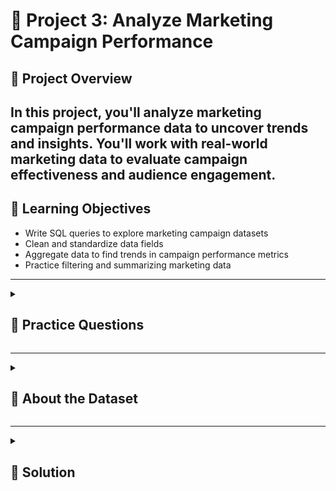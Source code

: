 
# 🧮 Project 3: Analyze Marketing Campaign Performance

## 📘 Project Overview
In this project, you'll analyze marketing campaign performance data to uncover trends and insights. You'll work with real-world marketing data to evaluate campaign effectiveness and audience engagement.
---

## 🎯 Learning Objectives
- Write SQL queries to explore marketing campaign datasets
- Clean and standardize data fields
- Aggregate data to find trends in campaign performance metrics
- Practice filtering and summarizing marketing data
  
--- 

<details>
<summary><h2>🧩 Practice Questions</h2></summary>
Here are some beginner-friendly questions to get you started:

1. How many customer records are in the dataset?
2. How many customers accepted each of the five marketing campaigns?
3. What is the overall acceptance rate across all marketing campaigns?
4. How many customers belong to each education level?
5. What is the average income of customers who accepted the most recent campaign?
6. Which purchase channel had the highest number of purchases?
7. How many customers visited the website more than five times in the last month?
8. What is the average number of days since the last purchase across all customers?
9. How many customers made at least one purchase using a discount?

</details>

---

<details>
<summary><h2>🧾 About the Dataset</h2></summary>

A response model can provide a significant boost to the efficiency of a marketing campaign by increasing responses or reducing expenses. The objective is to predict who will respond to an offer for a product or service.

## 📊 Column Description

| **Column Name**     | **Description**                                      |
|----------------------|------------------------------------------------------|
| `Category`           | Type of product. *(String)*                         |
| `Size`               | Size of the product. *(String)*                     |
| `Date`               | Date of the sale. *(Date)*                          |
| `Status`             | Status of the sale. *(String)*                      |
| `Fulfilment`         | Method of fulfilment. *(String)*                    |
| `Style`              | Style of the product. *(String)*                    |
| `SKU`                | Stock Keeping Unit. *(String)*                      |
| `ASIN`               | Amazon Standard Identification Number. *(String)*   |
| `Courier Status`     | Status of the courier. *(String)*                   |
| `Qty`                | Quantity of the product. *(Integer)*                |
| `Amount`             | Amount of the sale. *(Float)*                       |
| `B2B`                | Business-to-business sale. *(Boolean)*              |
| `Currency`           | The currency used for the sale. *(String)*          |

You can download the dataset from Kaggle here:  
[Marketing Campaign](https://www.kaggle.com/datasets/rodsaldanha/arketing-campaign)   

</details>


---

<details>
<summary><h2>🧠 Solution</h2></summary>

1️⃣ How many total rows (sales records) are in the dataset?

<details>
  <summary>Click to expand answer!</summary>

  ##### Answer
  ```sql
SELECT 
    COUNT(*) AS Total_sales_record
FROM
    sales;
  ```
</details>

**Results:**
 | **total_sales_record**|
|----------------------|
| 128975               |

2️⃣ What is the total revenue generated across all sales?

<details>
  <summary>Click to expand answer!</summary>

  ##### Answer
  ```sql
SELECT 
    SUM(amount) AS Total_revenue
FROM
    sales;
  ```
</details>

**Results:**
 | **total_revenue** 	|
|-------------------	|
| 78592678.30       	|

3️⃣ Which product category had the highest total quantity sold?

 <details>
  <summary>Click to expand answer!</summary>

  ##### Answer
  ```sql
SELECT 
    category AS product_category,
    SUM(qty) AS Total_quantity_sold
FROM
    sales
GROUP BY category
ORDER BY Total_quantity_sold DESC
LIMIT 5;
  ```
</details>

**Results:**
| **product_category** 	| **total_quantity_sold** 	|
|----------------------	|-------------------------	|
| Set                  	| 45289                   	|
| kurta                	| 45045                   	|
| Western Dress        	| 13943                   	|
| Top                  	| 9903                    	|
| Ethnic Dress         	| 1053                    	|

4️⃣ What is the average sales amount per transaction?

<details>
  <summary>Click to expand answer!</summary>

  ##### Answer
  ```sql
SELECT 
    order_id, 
	AVG(amount) AS Average_sales
FROM
    sales
GROUP BY order_id
LIMIT 5;
  ```
</details>

**Results:**
| **product_category** 	| **total_quantity_sold** 	|
|----------------------	|-------------------------	|
| Set                  	| 45289                   	|
| kurta                	| 45045                   	|
| Western Dress        	| 13943                   	|
| Top                  	| 9903                    	|
| Ethnic Dress         	| 1053                    	|

5️⃣ How many unique SKUs were sold?

<details>
  <summary>Click to expand answer!</summary>

  ##### Answer
  ```sql
SELECT DISTINCT
    COUNT(sku) AS Number_of_unique_SKUs
FROM
    sales;
  ```
</details>

**Results:**
| **number_of_unique_skus** 	|
|---------------------------	|
| 128975                    	|

6️⃣ What are the top 5 most sold SKUs based on quantity?

<details>
  <summary>Click to expand answer!</summary>

  ##### Answer
  ```sql
SELECT 
    sku AS SKUs, 
	qty AS Quantity
FROM
    sales
ORDER BY Quantity DESC
LIMIT 5;
  ```
</details>

**Results:**
| **skus**           	| **quantity** 	|
|--------------------	|--------------	|
| BL017-63BLACK      	| 15           	|
| JNE2305-KR-533-XXL 	| 13           	|
| JNE2305-KR-533-L   	| 9            	|
| SET268-KR-NP-XS    	| 8            	|
| J0013-SKD-XXXL     	| 5            	|

7️⃣ Which month had the highest total sales revenue?

<details>
  <summary>Click to expand answer!</summary>

  ##### Answer
  ```sql
SELECT 
    TO_CHAR(date, 'MONTH') AS Month, 
	SUM(amount) AS sales
FROM
    sales
GROUP BY Month
ORDER BY sales DESC;
  ```
</details>

**Results:**
| **month** 	| **sales**   	|
|-----------	|-------------	|
| APRIL     	| 28838708.32 	|
| MAY       	| 26226476.75 	|
| JUNE      	| 23425809.38 	|
| MARCH     	| 101683.85   	|

8️⃣ How many sales were B2B transactions vs non-B2B?

<details>
  <summary>Click to expand answer!</summary>

  ##### Answer
  ```sql
SELECT 
    SUM(CASE
        WHEN b2b = TRUE THEN 1
        ELSE 0
    END) AS B2B_transactions,
    SUM(CASE
        WHEN b2b = FALSE THEN 1
        ELSE 0
    END) AS non_B2B
FROM
    sales;
  ```
</details>

**Results:**
| **b2b_transactions** 	| **non_b2b** 	|
|----------------------	|-------------	|
| 871                  	| 128104      	|

9️⃣ Which fulfilment method was used most frequently?

<details>
  <summary>Click to expand answer!</summary>

  ##### Answer
  ```sql
SELECT 
    fulfilment, 
	COUNT(fulfilment) AS unique_fulfilment
FROM
    sales
GROUP BY fulfilment;
  ```
</details>

**Results:**
| **fulfilment** 	| **unique_fulfilment** 	|
|----------------	|-----------------------	|
| Amazon         	| 89698                 	|
| Merchant       	| 39277                 	|

🔟 How many sales were made for each product size?

<details>
  <summary>Click to expand answer!</summary>

  ##### Answer
  ```sql
SELECT 
    size, 
	COUNT(size) AS number_of_sales_made
FROM
    sales
GROUP BY size
ORDER BY number_of_sales_made DESC;
  ```
</details>

**Results:**
| **size** 	| **number_of_sales_made** 	|
|----------	|--------------------------	|
| M        	| 22711                    	|
| L        	| 22132                    	|
| XL       	| 20876                    	|
| XXL      	| 18096                    	|
| S        	| 17090                    	|
| 3XL      	| 14816                    	|
| XS       	| 11161                    	|
| 6XL      	| 738                      	|
| 5XL      	| 550                      	|
| 4XL      	| 427                      	|
| Free     	| 378                      	|

